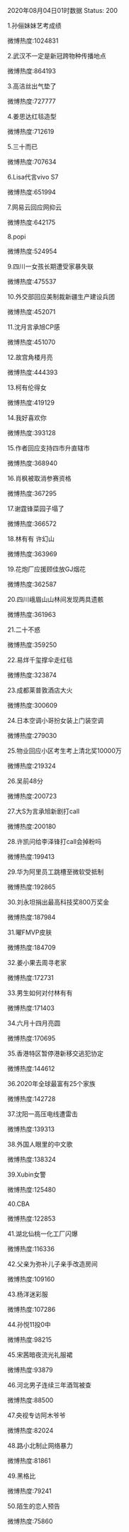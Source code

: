 2020年08月04日01时数据
Status: 200

1.孙俪妹妹艺考成绩

微博热度:1024831

2.武汉不一定是新冠跨物种传播地点

微博热度:864193

3.高洁丝出气垫了

微博热度:727777

4.姜思达红毯造型

微博热度:712619

5.三十而已

微博热度:707634

6.Lisa代言vivo S7

微博热度:651994

7.网易云回应网抑云

微博热度:642175

8.popi

微博热度:524954

9.四川一女孩长期遭受家暴失联

微博热度:475537

10.外交部回应美制裁新疆生产建设兵团

微博热度:452071

11.沈月言承旭CP感

微博热度:451070

12.故宫角楼月亮

微博热度:444393

13.柯有伦得女

微博热度:419129

14.我好喜欢你

微博热度:393128

15.作者回应支持四市升直辖市

微博热度:368940

16.肖枫被取消参赛资格

微博热度:367295

17.谢霆锋菜园子塌了

微博热度:366572

18.林有有 许幻山

微博热度:363969

19.花炮厂应援顾佳放GJ烟花

微博热度:362587

20.四川峨眉山山林间发现两具遗骸

微博热度:361963

21.二十不惑

微博热度:359250

22.易烊千玺撑伞走红毯

微博热度:323874

23.成都莱普敦酒店大火

微博热度:300609

24.日本空调小哥扮女装上门装空调

微博热度:279030

25.物业回应小区考生考上清北奖10000万

微博热度:219324

26.吴前48分

微博热度:200723

27.大S为言承旭新剧打call

微博热度:200180

28.许凯问给李泽锋打call会掉粉吗

微博热度:199413

29.华为阿里员工跳槽至微软受抵制

微博热度:192865

30.刘永坦捐出最高科技奖800万奖金

微博热度:187984

31.曜FMVP皮肤

微博热度:184709

32.姜小果去周寻老家

微博热度:172731

33.男生如何对付林有有

微博热度:171403

34.六月十四月亮圆

微博热度:170695

35.香港特区暂停港新移交逃犯协定

微博热度:144612

36.2020年全球最富有25个家族

微博热度:142728

37.沈阳一高压电线遭雷击

微博热度:139313

38.外国人眼里的中文歌

微博热度:138324

39.Xubin女警

微博热度:125480

40.CBA

微博热度:122853

41.湖北仙桃一化工厂闪爆

微博热度:116336

42.父亲为弥补儿子亲手改造房间

微博热度:109160

43.杨洋迷彩服

微博热度:107286

44.孙悦11投0中

微博热度:98215

45.宋茜暗夜流光礼服裙

微博热度:93879

46.河北男子连续三年酒驾被查

微博热度:88500

47.央视专访阿木爷爷

微博热度:82024

48.路小北制止网络暴力

微博热度:81861

49.黑格比

微博热度:79241

50.陌生的恋人预告

微博热度:75860

